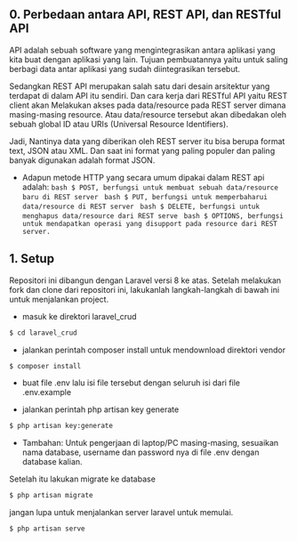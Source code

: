 ## 0. Perbedaan antara API, REST API, dan RESTful API
API adalah sebuah software yang mengintegrasikan antara aplikasi yang kita buat dengan aplikasi yang lain. Tujuan pembuatannya yaitu untuk saling berbagi data antar aplikasi   yang sudah diintegrasikan tersebut.

Sedangkan REST API merupakan salah satu dari desain arsitektur yang terdapat di dalam API itu sendiri. Dan cara kerja dari RESTful API yaitu REST client akan Melakukan akses     pada data/resource pada REST server dimana masing-masing resource. Atau data/resource tersebut akan dibedakan oleh sebuah global ID atau URIs (Universal Resource Identifiers).

Jadi, Nantinya data yang diberikan oleh REST server itu bisa berupa format text, JSON atau XML. Dan saat ini format yang paling populer dan paling banyak digunakan adalah       format JSON.

   * Adapun metode HTTP yang secara umum dipakai dalam REST api adalah:
    ```bash
    $ POST, berfungsi untuk membuat sebuah data/resource baru di REST server
    ```
    ```bash
    $ PUT, berfungsi untuk memperbaharui data/resource di REST server
    ```
    ```bash
    $ DELETE, berfungsi untuk menghapus data/resource dari REST serve
    ```
    ```bash
    $ OPTIONS, berfungsi untuk mendapatkan operasi yang disupport pada resource dari REST server.
    ```

## 1. Setup
Repositori ini dibangun dengan Laravel versi 8 ke atas. Setelah melakukan fork dan clone dari repositori ini, lakukanlah langkah-langkah di bawah ini untuk menjalankan project. 

* masuk ke direktori laravel_crud
```bash
$ cd laravel_crud
```
* jalankan perintah composer install untuk mendownload direktori vendor
```bash
$ composer install
```
* buat file .env lalu isi file tersebut dengan seluruh isi dari file .env.example

* jalankan perintah php artisan key generate
```bash
$ php artisan key:generate
```

* Tambahan: Untuk pengerjaan di laptop/PC masing-masing, sesuaikan nama database, username dan password nya di file .env dengan database kalian. 

Setelah itu lakukan migrate ke database
```bash
$ php artisan migrate
```

jangan lupa untuk menjalankan server laravel untuk memulai.
```bash
$ php artisan serve
```
